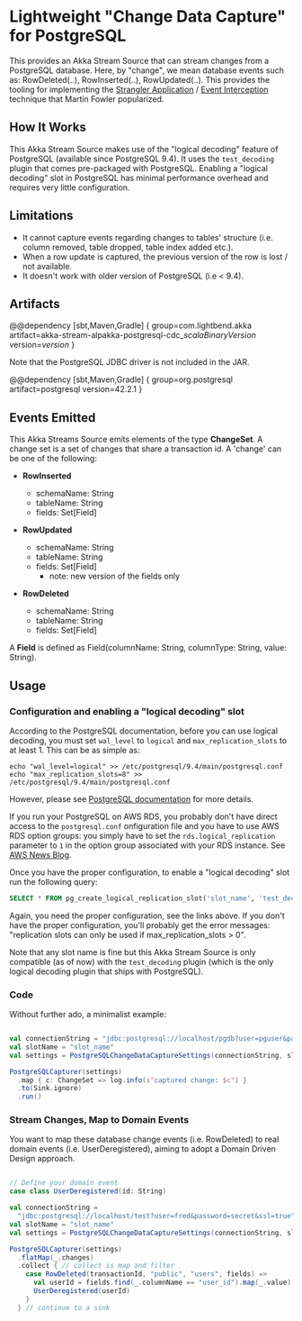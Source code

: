 # Lightweight "Change Data Capture" for PostgreSQL

This provides an Akka Stream Source that can stream changes from a PostgreSQL database. Here, by
"change", we mean database events such as: RowDeleted(..), RowInserted(..), RowUpdated(..). This provides
the tooling for implementing the [Strangler Application](https://www.martinfowler.com/bliki/StranglerApplication.html) /
[Event Interception](https://www.martinfowler.com/bliki/EventInterception.html) technique that Martin Fowler popularized.

## How It Works

This Akka Stream Source makes use of the "logical decoding" feature of PostgreSQL (available since PostgreSQL 9.4).
It uses the `test_decoding` plugin that comes pre-packaged with PostgreSQL. Enabling a "logical decoding" slot
in PostgreSQL has minimal performance overhead and requires very little configuration.

## Limitations

* It cannot capture events regarding changes to tables' structure (i.e. column removed, table dropped, table
index added etc.).
* When a row update is captured, the previous version of the row is lost / not available.
* It doesn't work with older version of PostgreSQL (i.e < 9.4).

## Artifacts

@@dependency [sbt,Maven,Gradle] {
  group=com.lightbend.akka
  artifact=akka-stream-alpakka-postgresql-cdc_$scalaBinaryVersion$
  version=$version$
}

Note that the PostgreSQL JDBC driver is not included in the JAR.

@@dependency [sbt,Maven,Gradle] {
  group=org.postgresql
  artifact=postgresql
  version=42.2.1
}

## Events Emitted

This Akka Streams Source emits elements of the type **ChangeSet**. A change set is a set of changes that share a
transaction id. A 'change' can be one of the following:

* **RowInserted**
    * schemaName: String
    * tableName: String
    * fields: Set[Field]

* **RowUpdated**
    * schemaName: String
    * tableName: String
    * fields: Set[Field]
        * note: new version of the fields only

* **RowDeleted**
    * schemaName: String
    * tableName: String
    * fields: Set[Field]

A **Field** is defined as Field(columnName: String, columnType: String, value: String).

## Usage

### Configuration and enabling a "logical decoding" slot

According to the PostgreSQL documentation, before you can use logical decoding, you must set `wal_level` to `logical` and
`max_replication_slots` to at least 1. This can be as simple as:

```
echo "wal_level=logical" >> /etc/postgresql/9.4/main/postgresql.conf
echo "max_replication_slots=8" >> /etc/postgresql/9.4/main/postgresql.conf
```

However, please see [PostgreSQL documentation](https://www.postgresql.org/docs/9.4/static/logicaldecoding-example.html) for more details.

If you run your PostgreSQL on AWS RDS, you probably don't have direct access to the `postgresql.conf` onfiguration file and you have to use
AWS RDS option groups: you simply have to set the ```rds.logical_replication``` parameter to ```1``` in the option group
associated with your RDS instance. See [AWS News Blog](https://aws.amazon.com/blogs/aws/amazon-rds-for-postgresql-new-minor-versions-logical-replication-dms-and-more/).

Once you have the proper configuration, to enable a "logical decoding" slot run the following query:

```sql
SELECT * FROM pg_create_logical_replication_slot('slot_name', 'test_decoding');
```

Again, you need the proper configuration, see the links above. If you don't have the proper configuration, you'll probably get the error messages: "replication slots can only be used if max_replication_slots > 0".

Note that any slot name is fine but this Akka Stream Source is only compatible (as of now)
with the `test_decoding` plugin (which is the only logical decoding plugin that ships with PostgreSQL).

### Code

Without further ado, a minimalist example:

``` scala

val connectionString = "jdbc:postgresql://localhost/pgdb?user=pguser&password=pguser"
val slotName = "slot_name"
val settings = PostgreSQLChangeDataCaptureSettings(connectionString, slotName)

PostgreSQLCapturer(settings)
  .map { c: ChangeSet => log.info(s"captured change: $c") }
  .to(Sink.ignore)
  .run()


```

### Stream Changes, Map to Domain Events

You want to map these database change events (i.e. RowDeleted) to real domain events (i.e. UserDeregistered), aiming to adopt a Domain Driven Design approach.

```scala

// Define your domain event
case class UserDeregistered(id: String)

val connectionString =
  "jdbc:postgresql://localhost/test?user=fred&password=secret&ssl=true"
val slotName = "slot_name"
val settings = PostgreSQLChangeDataCaptureSettings(connectionString, slotName)

PostgreSQLCapturer(settings)
  .flatMap(_.changes)
  .collect { // collect is map and filter
    case RowDeleted(transactionId, "public", "users", fields) =>
      val userId = fields.find(_.columnName == "user_id").map(_.value).getOrElse("unknown")
      UserDeregistered(userId)
    }
  } // continue to a sink

```


